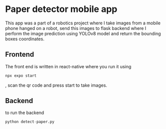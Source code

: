 <h1>
  Paper detector mobile app
</h1>
<p>
  This app was a part of a robotics project where I take images from a mobile phone hanged on a robot, send this images to flask backend where I perform the image prediction using YOLOv8 model and return the bounding boxes coordinates.
  
  ## Frontend
  The front end is written in react-native where you run it using 
  ```bash 
  npx expo start
  ```
  , scan the qr code and press start to take images.

  ## Backend 
  to run the backend 
  ```python
  python detect-paper.py
  ```
</p>
